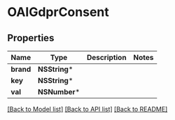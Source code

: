 # OAIGdprConsent

## Properties
Name | Type | Description | Notes
------------ | ------------- | ------------- | -------------
**brand** | **NSString*** |  | 
**key** | **NSString*** |  | 
**val** | **NSNumber*** |  | 

[[Back to Model list]](../README.md#documentation-for-models) [[Back to API list]](../README.md#documentation-for-api-endpoints) [[Back to README]](../README.md)


